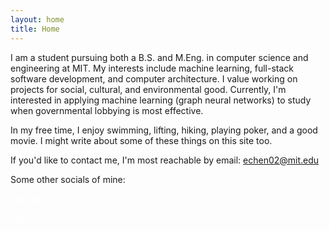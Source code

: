 ```yaml
---
layout: home
title: Home
---
```



I am a student pursuing both a B.S. and M.Eng. in computer science and engineering at MIT. My interests include machine learning, full-stack software development, and computer architecture. I value working on projects for social, cultural, and environmental good. Currently, I'm interested in applying machine learning (graph neural networks) to study when governmental lobbying is most effective.

In my free time, I enjoy swimming, lifting, hiking, playing poker, and a good movie. I might write about some of these things on this site too. 

If you'd like to contact me, I'm most reachable by email:
<a href="mailto:echen02@mit.edu" style="color: white; text-decoration: none;">echen02@mit.edu</a>

Some other socials of mine: 

<a href="https://www.linkedin.com/in/elliotchen02/" style="color: white;">LinkedIn</a>

<a href="https://github.com/elliotchen02" style="color: white;">Github</a>











